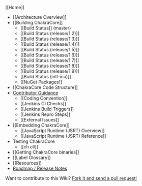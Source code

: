 [[Home]]

* [[Architecture Overview]]
* [[Building ChakraCore]]
  * [[Build Status]] (master)
  * [[Build Status (release/1.2)]]
  * [[Build Status (release/1.3)]]
  * [[Build Status (release/1.4)]]
  * [[Build Status (release/1.5)]]
  * [[Build Status (release/1.6)]]
  * [[Build Status (release/1.7)]]
  * [[Build Status (release/1.8)]]
  * [[Build Status (release/1.9)]]
  * [[Build Status (intl-icu)]]
  * [[NuGet Packages]]
* [[ChakraCore Code Structure]] 
* [Contributor Guidance](https://github.com/Microsoft/ChakraCore/blob/master/CONTRIBUTING.md)
  * [[Coding Convention]]
  * [[Jenkins CI Checks]]
  * [[Jenkins Build Triggers]]
  * [[Jenkins Repro Steps]]
  * [[External Issues]]
* [[Embedding ChakraCore]]
  * [[JavaScript Runtime (JSRT) Overview]]
  * [[JavaScript Runtime (JSRT) Reference]]
* Testing ChakraCore
  * [[ch cli]]
* [[Getting ChakraCore binaries]]
* [[Label Glossary]]
* [[Resources]]
* [Roadmap / Release Notes](https://github.com/Microsoft/ChakraCore/wiki/Roadmap)

Want to contribute to this Wiki? [Fork it and send a pull request!](https://github.com/Microsoft/ChakraCore-wiki)
